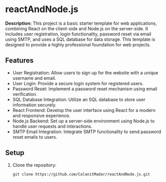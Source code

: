 # reactAndNode.js

**Description:** This project is a basic starter template for web applications, combining React on the client-side and Node.js on the server-side. It includes user registration, login functionality, password reset via email using SMTP, and uses a SQL database for data storage. This template is designed to provide a highly professional foundation for web projects.

## Features

- User Registration: Allow users to sign up for the website with a unique username and email.
- User Login: Provide a secure login system for registered users.
- Password Reset: Implement a password reset mechanism using email verification.
- SQL Database Integration: Utilize an SQL database to store user information securely.
- React Frontend: Develop the user interface using React for a modern and responsive experience.
- Node.js Backend: Set up a server-side environment using Node.js to handle user requests and interactions.
- SMTP Email Integration: Integrate SMTP functionality to send password reset emails to users.

## Setup

1. Clone the repository:
   ```shell
   git clone https://github.com/CalanitMadar/reactAndNode.js.git
